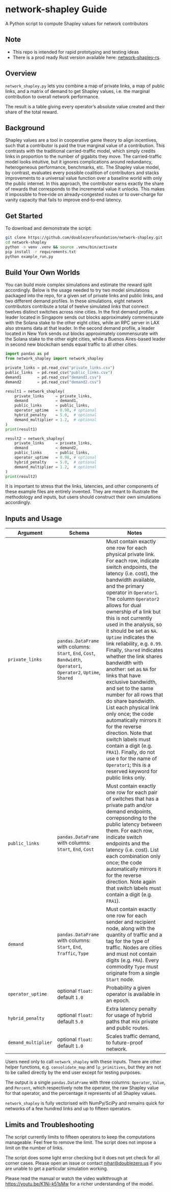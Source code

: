 # network-shapley Guide

A Python script to compute Shapley values for network contributors

## Note

- This repo is intended for rapid prototyping and testing ideas
- There is a prod ready Rust version available here: [network-shapley-rs](https://github.com/doublezerofoundation/network-shapley-rs).

## Overview

`network_shapley.py` lets you combine a map of private links, a map of public links, and a matrix of demand to get Shapley values, i.e. the marginal contribution to overall network performance.

The result is a table giving every operator’s absolute value created and their share of the total reward.

## Background

Shapley values are a tool in cooperative game theory to align incentives, such that a contributor is paid the true marginal value of a contribution. This contrasts with the traditional carried-traffic model, which simply credits links in proportion to the number of gigabits they move. The carried-traffic model looks intuitive, but it ignores complications around redundancy, heterogeneous performance, benchmarks, etc. The Shapley value model, by contrast, evaluates every possible coalition of contributors and stacks improvements to a universal value function over a baseline world with only the public internet. In this approach, the contributor earns exactly the share of rewards that corresponds to the incremental value it unlocks. This makes it impossible to free‑ride on already‑congested routes or to over‑charge for vanity capacity that fails to improve end‑to‑end latency.

## Get Started

To download and demonstrate the script:

```bash
git clone https://github.com/doublezerofoundation/network-shapley.git
cd network-shapley
python -m venv .venv && source .venv/bin/activate
pip install -r requirements.txt
python example_run.py
```

## Build Your Own Worlds

You can build more complex simulations and estimate the reward split accordingly. Below is the usage needed to try two model simulations packaged into the repo, for a given set of private links and public links, and two different demand profiles. In these simulations, eight network contributors contribute a total of twelve simulated links that connect twelves distinct switches across nine cities. In the first demand profile, a leader located in Singapore sends out blocks approximately commensurate with the Solana stake to the other eight cities, while an RPC server in LAX also streams data at that leader. In the second demand profile, a leader located in New York sends out blocks approximately commensurate with the Solana stake to the other eight cities, while a Buenos Aires-based leader in second new blockchain sends equal traffic to all other cities.

```python
import pandas as pd
from network_shapley import network_shapley

private_links = pd.read_csv("private_links.csv")
public_links  = pd.read_csv("public_links.csv")
demand1       = pd.read_csv("demand1.csv")
demand2       = pd.read_csv("demand2.csv")

result1 = network_shapley(
    private_links     = private_links,
    demand            = demand1,
    public_links      = public_links,
    operator_uptime   = 0.98, # optional
    hybrid_penalty    = 5.0,  # optional
    demand_multiplier = 1.2,  # optional
)
print(result1)

result2 = network_shapley(
    private_links     = private_links,
    demand            = demand2,
    public_links      = public_links,
    operator_uptime   = 0.98, # optional
    hybrid_penalty    = 5.0,  # optional
    demand_multiplier = 1.2,  # optional
)
print(result2)
```

It is important to stress that the links, latencies, and other components of these example files are entirely invented. They are meant to illustrate the methodology and inputs, but users should construct their own simulations accordingly.

## Inputs and Usage

| Argument            | Schema                                                                                                             | Notes                                                                                                                                                                                                                                                                                                                                                                                                                                                                                                                                                                                                                                                                                                                                                                                                                                                               |
| ------------------- | ------------------------------------------------------------------------------------------------------------------ | ------------------------------------------------------------------------------------------------------------------------------------------------------------------------------------------------------------------------------------------------------------------------------------------------------------------------------------------------------------------------------------------------------------------------------------------------------------------------------------------------------------------------------------------------------------------------------------------------------------------------------------------------------------------------------------------------------------------------------------------------------------------------------------------------------------------------------------------------------------------- |
| `private_links`     | `pandas.DataFrame` with columns: `Start`, `End`, `Cost`, `Bandwidth`, `Operator1`, `Operator2`, `Uptime`, `Shared` | Must contain exactly one row for each physical private link. For each row, indicate switch endpoints, the latency (i.e. cost), the bandwidth available, and the primary operator in `Operator1`. The column `Operator2` allows for dual ownership of a link but this is not currently used in the analysis, so it should be set as `NA`. `Uptime` indicates the link reliability, e.g. `0.99`. Finally, `Shared` indicates whether the link shares bandwidth with another: set as `NA` for links that have exclusive bandwidth, and set to the same number for all rows that do share bandwidth. List each physical link only once; the code automatically mirrors it for the reverse direction. Note that switch labels must contain a digit (e.g. `FRA1`). Finally, do not use `0` for the name of `Operator1`; this is a reserved keyword for public links only. |
| `public_links`      | `pandas.DataFrame` with columns: `Start`, `End`, `Cost`                                                            | Must contain exactly one row for each pair of switches that has a private path and/or demand endpoints, correpsonding to the public latency between them. For each row, indicate switch endpoints and the latency (i.e. cost). List each combination only once; the code automatically mirrors it for the reverse direction. Note again that switch labels must contain a digit (e.g. `FRA1`).                                                                                                                                                                                                                                                                                                                                                                                                                                                                      |
| `demand`            | `pandas.DataFrame` with columns: `Start`, `End`, `Traffic`, `Type`                                                 | Must contain exactly one row for each sender and recipient node, along with the quantity of traffic and a tag for the type of traffic. Nodes are cities and must not contain digits (e.g. `FRA`). Every commodity `Type` must originate from a single `Start` node.                                                                                                                                                                                                                                                                                                                                                                                                                                                                                                                                                                                                 |
| `operator_uptime`   | optional `float`: default `1.0`                                                                                    | Probability a given operator is available in an epoch.                                                                                                                                                                                                                                                                                                                                                                                                                                                                                                                                                                                                                                                                                                                                                                                                              |
| `hybrid_penalty`    | optional `float`: default `5.0`                                                                                    | Extra latency penalty for usage of hybrid paths that mix private and public routes.                                                                                                                                                                                                                                                                                                                                                                                                                                                                                                                                                                                                                                                                                                                                                                                 |
| `demand_multiplier` | optional `float`: default `1.0`                                                                                    | Scales traffic demand, to future-proof network.                                                                                                                                                                                                                                                                                                                                                                                                                                                                                                                                                                                                                                                                                                                                                                                                                     |

Users need only to call `network_shapley` with these inputs. There are other helper functions, e.g. `consolidate_map` and `lp_primitives`, but they are not to be called directly by the end user except for testing purposes.

The output is a single `pandas.DataFrame` with three columns: `Operator`, `Value`, and `Percent`, which respectively note the operator, the raw Shapley value for that operator, and the percentage it represents of all Shapley values.

`network_shapley` is fully vectorised with NumPy/SciPy and remains quick for networks of a few hundred links and up to fifteen operators.

## Limits and Troubleshooting

The script currently limits to fifteen operators to keep the computations manageable. Feel free to remove the limit. The script does not impose a limit on the number of links.

The script does some light error checking but it does not yet check for all corner cases. Please open an issue or contact nihar@doublezero.us if you are unable to get a particular simulation working.

Please read the manual or watch the video walkthrough at https://youtu.be/K1Ni-k51sMw for a richer understanding of the model.
